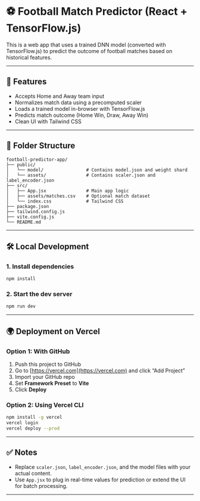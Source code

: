 
# ⚽ Football Match Predictor (React + TensorFlow.js)

This is a web app that uses a trained DNN model (converted with TensorFlow.js) to predict the outcome of football matches based on historical features.

---

## 🚀 Features
- Accepts Home and Away team input
- Normalizes match data using a precomputed scaler
- Loads a trained model in-browser with TensorFlow.js
- Predicts match outcome (Home Win, Draw, Away Win)
- Clean UI with Tailwind CSS

---

## 📁 Folder Structure

```
football-predictor-app/
├── public/
│   └── model/                # Contains model.json and weight shard
│   └── assets/               # Contains scaler.json and label_encoder.json
├── src/
│   ├── App.jsx               # Main app logic
│   ├── assets/matches.csv    # Optional match dataset
│   └── index.css             # Tailwind CSS
├── package.json
├── tailwind.config.js
├── vite.config.js
└── README.md
```

---

## 🛠️ Local Development

### 1. Install dependencies
```bash
npm install
```

### 2. Start the dev server
```bash
npm run dev
```

---

## 🌍 Deployment on Vercel

### Option 1: With GitHub

1. Push this project to GitHub
2. Go to [https://vercel.com](https://vercel.com) and click “Add Project”
3. Import your GitHub repo
4. Set **Framework Preset** to **Vite**
5. Click **Deploy**

### Option 2: Using Vercel CLI

```bash
npm install -g vercel
vercel login
vercel deploy --prod
```

---

## ✅ Notes

- Replace `scaler.json`, `label_encoder.json`, and the model files with your actual content.
- Use `App.jsx` to plug in real-time values for prediction or extend the UI for batch processing.

---
